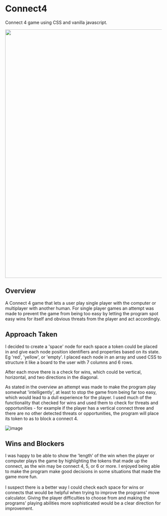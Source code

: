 <h1>Connect4</h1>

Connect 4 game using CSS and vanilla javascript.

<img src="https://user-images.githubusercontent.com/17533749/174474610-c16c7dba-4d7e-471f-b84a-c4a1519157ad.png" width="800">

<h2>Overview</h2>

A Connect 4 game that lets a user play single player with the computer or multiplayer with another human. 
For single player games an attempt was made to prevent the game from being too easy by letting the 
program spot easy wins for itself and obvious threats from the player and act accordingly. 


<h2>Approach Taken</h2>
I decided to create a 'space' node for each space a token could be placed in and give each node position identifiers and properties based on its state. 
Eg 'red', 'yellow',  or 'empty'. I placed each node in an array and used CSS to structure it like a board to the user with 7 columns and 6 rows. 

After each move there is a check for wins, which could be vertical, horizontal, and two directions in the diagonal. 

As stated in the overview an attempt was made to make the program play somewhat 'intelligently', at least to stop the game from being far too easy, 
which would lead to a dull experience for the player. I used much of the functionality that checked for wins and used them to check for threats and 
opportunities - for example if the player has a vertical connect three and there are no other detected threats or opportunities, the program will place its token to as to block a connect 4.


![image](https://user-images.githubusercontent.com/17533749/174474707-b4b9ee60-7094-4e44-81d9-a995d2233416.png)

<h2>Wins and Blockers</h2>
I was happy to be able to show the 'length' of the win when the player or computer plays the game by highlighting the tokens that made up the 
connect, as the win may be connect 4, 5, or 6 or more. I enjoyed being able to make the program make good decisions in some situations that 
made the game more fun.
<br><br>
I suspect there is a better way I could check each space for wins or connects that would be helpful when trying to improve the programs' move calculator.
Giving the player difficulties to choose from and making the programs' playing abilities more sophisticated would be a clear direction
for improvement.






